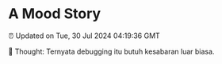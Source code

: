 # A Mood Story

⏰ Updated on Tue, 30 Jul 2024 04:19:36 GMT

💭 Thought: Ternyata debugging itu butuh kesabaran luar biasa.

